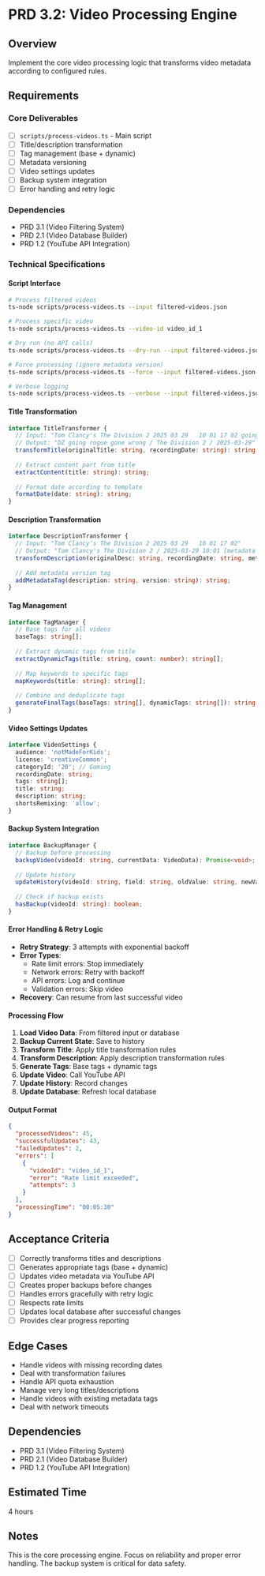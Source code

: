 # PRD 3.2: Video Processing Engine

## Overview
Implement the core video processing logic that transforms video metadata according to configured rules.

## Requirements

### Core Deliverables
- [ ] `scripts/process-videos.ts` - Main script
- [ ] Title/description transformation
- [ ] Tag management (base + dynamic)
- [ ] Metadata versioning
- [ ] Video settings updates
- [ ] Backup system integration
- [ ] Error handling and retry logic

### Dependencies
- PRD 3.1 (Video Filtering System)
- PRD 2.1 (Video Database Builder)
- PRD 1.2 (YouTube API Integration)

### Technical Specifications

#### Script Interface
```bash
# Process filtered videos
ts-node scripts/process-videos.ts --input filtered-videos.json

# Process specific video
ts-node scripts/process-videos.ts --video-id video_id_1

# Dry run (no API calls)
ts-node scripts/process-videos.ts --dry-run --input filtered-videos.json

# Force processing (ignore metadata version)
ts-node scripts/process-videos.ts --force --input filtered-videos.json

# Verbose logging
ts-node scripts/process-videos.ts --verbose --input filtered-videos.json
```

#### Title Transformation
```typescript
interface TitleTransformer {
  // Input: "Tom Clancy's The Division 2 2025 03 29   10 01 17 02 going rogue gone wrong"
  // Output: "DZ going rogue gone wrong / The Division 2 / 2025-03-29"
  transformTitle(originalTitle: string, recordingDate: string): string;
  
  // Extract content part from title
  extractContent(title: string): string;
  
  // Format date according to template
  formatDate(date: string): string;
}
```

#### Description Transformation
```typescript
interface DescriptionTransformer {
  // Input: "Tom Clancy's The Division 2 2025 03 29   10 01 17 02"
  // Output: "Tom Clancy's The Division 2 / 2025-03-29 10:01 [metadata v1.1: 2025-06-27 10:01:32]"
  transformDescription(originalDesc: string, recordingDate: string, metadataVersion: string): string;
  
  // Add metadata version tag
  addMetadataTag(description: string, version: string): string;
}
```

#### Tag Management
```typescript
interface TagManager {
  // Base tags for all videos
  baseTags: string[];
  
  // Extract dynamic tags from title
  extractDynamicTags(title: string, count: number): string[];
  
  // Map keywords to specific tags
  mapKeywords(title: string): string[];
  
  // Combine and deduplicate tags
  generateFinalTags(baseTags: string[], dynamicTags: string[]): string[];
}
```

#### Video Settings Updates
```typescript
interface VideoSettings {
  audience: 'notMadeForKids';
  license: 'creativeCommon';
  categoryId: '20'; // Gaming
  recordingDate: string;
  tags: string[];
  title: string;
  description: string;
  shortsRemixing: 'allow';
}
```

#### Backup System Integration
```typescript
interface BackupManager {
  // Backup before processing
  backupVideo(videoId: string, currentData: VideoData): Promise<void>;
  
  // Update history
  updateHistory(videoId: string, field: string, oldValue: string, newValue: string): Promise<void>;
  
  // Check if backup exists
  hasBackup(videoId: string): boolean;
}
```

#### Error Handling & Retry Logic
- **Retry Strategy**: 3 attempts with exponential backoff
- **Error Types**:
  - Rate limit errors: Stop immediately
  - Network errors: Retry with backoff
  - API errors: Log and continue
  - Validation errors: Skip video
- **Recovery**: Can resume from last successful video

#### Processing Flow
1. **Load Video Data**: From filtered input or database
2. **Backup Current State**: Save to history
3. **Transform Title**: Apply title transformation rules
4. **Transform Description**: Apply description transformation rules
5. **Generate Tags**: Base tags + dynamic tags
6. **Update Video**: Call YouTube API
7. **Update History**: Record changes
8. **Update Database**: Refresh local database

#### Output Format
```json
{
  "processedVideos": 45,
  "successfulUpdates": 43,
  "failedUpdates": 2,
  "errors": [
    {
      "videoId": "video_id_1",
      "error": "Rate limit exceeded",
      "attempts": 3
    }
  ],
  "processingTime": "00:05:30"
}
```

## Acceptance Criteria
- [ ] Correctly transforms titles and descriptions
- [ ] Generates appropriate tags (base + dynamic)
- [ ] Updates video metadata via YouTube API
- [ ] Creates proper backups before changes
- [ ] Handles errors gracefully with retry logic
- [ ] Respects rate limits
- [ ] Updates local database after successful changes
- [ ] Provides clear progress reporting

## Edge Cases
- Handle videos with missing recording dates
- Deal with transformation failures
- Handle API quota exhaustion
- Manage very long titles/descriptions
- Handle videos with existing metadata tags
- Deal with network timeouts

## Dependencies
- PRD 3.1 (Video Filtering System)
- PRD 2.1 (Video Database Builder)
- PRD 1.2 (YouTube API Integration)

## Estimated Time
4 hours

## Notes
This is the core processing engine. Focus on reliability and proper error handling. The backup system is critical for data safety.
